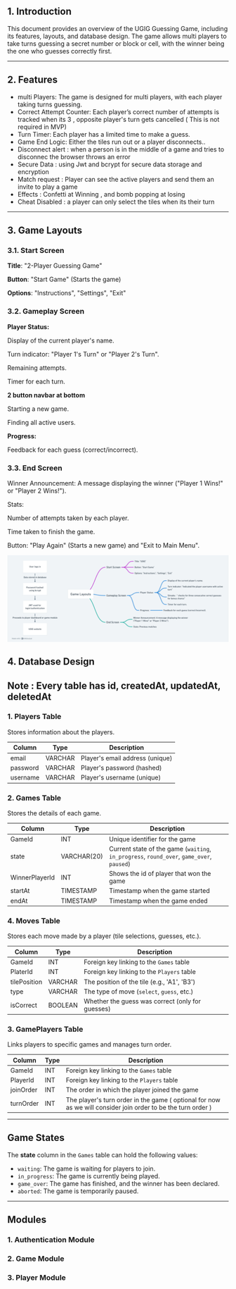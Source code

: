 ## 1. Introduction

This document provides an overview of the UGIG Guessing Game, including its features, layouts, and database design. The game allows multi players to take turns guessing a secret number or block or cell, with the winner being the one who guesses correctly first.

---

## 2. Features

- multi Players: The game is designed for multi players, with each player taking turns guessing.
- Correct Attempt Counter: Each player’s correct number of attempts is tracked when its 3 , opposite player's turn gets cancelled ( This is not required in MVP)
- Turn Timer: Each player has a limited time to make a guess.
- Game End Logic: Either the tiles run out or a player disconnects..
- Disconnect alert : when a person is in the middle of a game and tries to disconnec the browser throws an error
- Secure Data : using Jwt and bcrypt for secure data storage and encryption
- Match request : Player can see the active players and send them an invite to play a game
- Effects : Confetti at Winning , and bomb popping at losing
- Cheat Disabled : a player can only select the tiles when its their turn

---

## 3. Game Layouts

### 3.1. Start Screen

**Title**: "2-Player Guessing Game"

**Button**: "Start Game" (Starts the game)

**Options**: "Instructions", "Settings", "Exit"

### 3.2. Gameplay Screen

**Player Status:**

Display of the current player's name.

Turn indicator: "Player 1's Turn" or "Player 2's Turn".

Remaining attempts.

Timer for each turn.

**2 button navbar at bottom**

Starting a new game.

Finding all active users.

**Progress:**

Feedback for each guess (correct/incorrect).

### 3.3. End Screen

Winner Announcement: A message displaying the winner ("Player 1 Wins!" or "Player 2 Wins!").

Stats:

Number of attempts taken by each player.

Time taken to finish the game.

Button: "Play Again" (Starts a new game) and "Exit to Main Menu".

![alt text](https://github.com/yatanbase/imagesPublic/blob/main/image.png?raw=true)

## **4. Database Design**

## Note : Every table has id, createdAt, updatedAt, deletedAt

### 1. **Players Table**

Stores information about the players.

| Column   | Type    | Description                     |
| -------- | ------- | ------------------------------- |
| email    | VARCHAR | Player's email address (unique) |
| password | VARCHAR | Player's password (hashed)      |
| username | VARCHAR | Player's username (unique)      |

### 2. **Games Table**

Stores the details of each game.

| Column         | Type        | Description                                                                               |
| -------------- | ----------- | ----------------------------------------------------------------------------------------- |
| GameId         | INT         | Unique identifier for the game                                                            |
| state          | VARCHAR(20) | Current state of the game (`waiting`, `in_progress`, `round_over`, `game_over`, `paused`) |
| WinnerPlayerId | INT         | Shows the id of player that won the game                                                  |
| startAt        | TIMESTAMP   | Timestamp when the game started                                                           |
| endAt          | TIMESTAMP   | Timestamp when the game ended                                                             |

### 4. **Moves Table**

Stores each move made by a player (tile selections, guesses, etc.).

| Column       | Type    | Description                                      |
| ------------ | ------- | ------------------------------------------------ |
| GameId       | INT     | Foreign key linking to the `Games` table         |
| PlaterId     | INT     | Foreign key linking to the `Players` table       |
| tilePosition | VARCHAR | The position of the tile (e.g., 'A1', 'B3')      |
| type         | VARCHAR | The type of move (`select`, `guess`, etc.)       |
| isCorrect    | BOOLEAN | Whether the guess was correct (only for guesses) |

### 3. **GamePlayers Table**

Links players to specific games and manages turn order.

| Column    | Type | Description                                                                                                  |
| --------- | ---- | ------------------------------------------------------------------------------------------------------------ |
| GameId    | INT  | Foreign key linking to the `Games` table                                                                     |
| PlayerId  | INT  | Foreign key linking to the `Players` table                                                                   |
| joinOrder | INT  | The order in which the player joined the game                                                                |
| turnOrder | INT  | The player's turn order in the game ( optional for now as we will consider join order to be the turn order ) |

---

## Game States

The **state** column in the `Games` table can hold the following values:

- `waiting`: The game is waiting for players to join.
- `in_progress`: The game is currently being played.
- `game_over`: The game has finished, and the winner has been declared.
- `aborted`: The game is temporarily paused.

---

## Modules

### 1. Authentication Module

### 2. Game Module

### 3. Player Module
